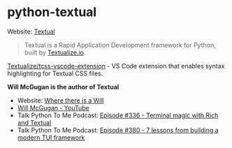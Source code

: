 # python-textual

Website: [Textual](https://textual.textualize.io/)

> Textual is a Rapid Application Development framework for Python, built by [Textualize.io](https://www.textualize.io/).

[Textualize/tcss-vscode-extension](https://github.com/Textualize/tcss-vscode-extension) - VS Code extension that enables syntax highlighting for Textual CSS files.

**Will McGugan is the author of Textual**

- Website: [Where there is a Will](https://www.willmcgugan.com/)
- [Will McGugan - YouTube](https://www.youtube.com/@WillMcGugan/videos)
- Talk Python To Me Podcast: [Episode #336 - Terminal magic with Rich and Textual](https://talkpython.fm/episodes/show/336/terminal-magic-with-rich-and-textual)
- Talk Python To Me Podcast: [Episode #380 - 7 lessons from building a modern TUI framework](https://talkpython.fm/episodes/show/380/7-lessons-from-building-a-modern-tui-framework)
